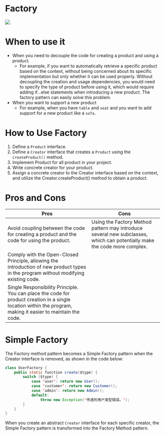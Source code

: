 # Factory

![](https://refactoringguru.cn/images/patterns/diagrams/factory-method/structure-2x.png)

# When to use it

- When you need to decouple the code for creating a product and using a product.
    - For example, if you want to automatically retrieve a specific product based on the context, without being
      concerned about its specific implementation but only whether it can be used properly. Without decoupling the
      creation and usage dependencies, you would need to specify the type of product before using it, which would
      require adding if...else statements when introducing a new product. The factory pattern can easily solve this
      problem.
- When you want to support a new product
    - For example, when you have `table` and `seat` and you want to add support for a new product like a `sofa`.

# How to Use Factory

1. Define a `Product` interface.
2. Define a `Creator` interface that creates a `Product` using the `createProduct()` method.
2. Implement Product for all product in your project.
3. Write concrete creator for your product.
4. Assign a concrete creator to the Creator interface based on the context, and utilize the Creator.createProduct()
   method to obtain a product.

# Pros and Cons

| Pros                                                                                                                                                         | Cons                                                                                                                     |
|--------------------------------------------------------------------------------------------------------------------------------------------------------------|--------------------------------------------------------------------------------------------------------------------------|
| Avoid coupling between the code for creating a product and the code for using the product.                                                                   | Using the Factory Method pattern may introduce several new subclasses, which can potentially make the code more complex. |
| Comply with the Open-Closed Principle, allowing the introduction of new product types in the program without modifying existing code.                        |                                                                                                                          |
| Single Responsibility Principle. You can place the code for product creation in a single location within the program, making it easier to maintain the code. |                                                                                                                          |

# Simple Factory

The Factory method pattern becomes a Simple Factory pattern when the Creator interface is removed, as shown in the code
below:

```java
class UserFactory {
    public static function create($type) {
        switch ($type) {
            case 'user': return new User();
            case 'customer': return new Customer();
            case 'admin': return new Admin();
            default:
                throw new Exception('传递的用户类型错误。');
        }
    }
}
```

When you create an abstract `Creator` interface for each specific creator, the Simple Factory pattern is transformed
into the Factory Method pattern.










